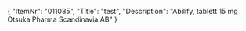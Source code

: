 {
  "ItemNr": "011085",
  "Title": "test",
  "Description": "Abilify, tablett 15 mg Otsuka Pharma Scandinavia AB"
}